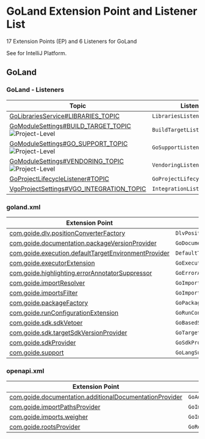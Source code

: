 # GoLand Extension Point and Listener List

<!-- Copyright 2000-2022 JetBrains s.r.o. and contributors. Use of this source code is governed by the Apache 2.0 license. -->

17 Extension Points (EP) and 6 Listeners for GoLand

See [](extension_point_list.md) for IntelliJ Platform.

<include from="snippets.md" element-id="ep_list_legend"/>

## GoLand

### GoLand - Listeners

| Topic | Listener |
|-------|----------|
| [GoLibrariesService#LIBRARIES_TOPIC](https://jb.gg/ipe/listeners?topics=com.goide.project.GoLibrariesService.LibrariesListener)  | `LibrariesListener` |
| [GoModuleSettings#BUILD_TARGET_TOPIC](https://jb.gg/ipe/listeners?topics=com.goide.project.GoModuleSettings.BuildTargetListener)  ![Project-Level][project-level] | `BuildTargetListener` |
| [GoModuleSettings#GO_SUPPORT_TOPIC](https://jb.gg/ipe/listeners?topics=com.goide.project.GoModuleSettings.GoSupportListener)  ![Project-Level][project-level] | `GoSupportListener` |
| [GoModuleSettings#VENDORING_TOPIC](https://jb.gg/ipe/listeners?topics=com.goide.project.GoModuleSettings.VendoringListener)  ![Project-Level][project-level] | `VendoringListener` |
| [GoProjectLifecycleListener#TOPIC](https://jb.gg/ipe/listeners?topics=com.goide.project.GoProjectLifecycleListener)  | `GoProjectLifecycleListener` |
| [VgoProjectSettings#VGO_INTEGRATION_TOPIC](https://jb.gg/ipe/listeners?topics=com.goide.vgo.configuration.VgoProjectSettings.IntegrationListener)  | `IntegrationListener` |

### goland.xml

| Extension Point | Implementation |
|-----------------|----------------|
| [com.goide.dlv.positionConverterFactory](https://jb.gg/ipe?extensions=com.goide.dlv.positionConverterFactory) | `DlvPositionConverterFactory` |
| [com.goide.documentation.packageVersionProvider](https://jb.gg/ipe?extensions=com.goide.documentation.packageVersionProvider) | `GoDocumentationPackageVersionProvider` |
| [com.goide.execution.defaultTargetEnvironmentProvider](https://jb.gg/ipe?extensions=com.goide.execution.defaultTargetEnvironmentProvider) | `DefaultTargetEnvironmentProvider` |
| [com.goide.executorExtension](https://jb.gg/ipe?extensions=com.goide.executorExtension) | `GoExecutorExtension` |
| [com.goide.highlighting.errorAnnotatorSuppressor](https://jb.gg/ipe?extensions=com.goide.highlighting.errorAnnotatorSuppressor) | `GoErrorAnnotatorSuppressor` |
| [com.goide.importResolver](https://jb.gg/ipe?extensions=com.goide.importResolver) | `GoImportResolver` |
| [com.goide.importsFilter](https://jb.gg/ipe?extensions=com.goide.importsFilter) | `GoImportsFilter` |
| [com.goide.packageFactory](https://jb.gg/ipe?extensions=com.goide.packageFactory) | `GoPackageFactory` |
| [com.goide.runConfigurationExtension](https://jb.gg/ipe?extensions=com.goide.runConfigurationExtension) | `GoRunConfigurationExtension` |
| [com.goide.sdk.sdkVetoer](https://jb.gg/ipe?extensions=com.goide.sdk.sdkVetoer) | `GoBasedSdkVetoer` |
| [com.goide.sdk.targetSdkVersionProvider](https://jb.gg/ipe?extensions=com.goide.sdk.targetSdkVersionProvider) | `GoTargetSdkVersionProvider` |
| [com.goide.sdkProvider](https://jb.gg/ipe?extensions=com.goide.sdkProvider) | `GoSdkProvider` |
| [com.goide.support](https://jb.gg/ipe?extensions=com.goide.support) | `GoLangSupport` |

### openapi.xml

| Extension Point | Implementation |
|-----------------|----------------|
| [com.goide.documentation.additionalDocumentationProvider](https://jb.gg/ipe?extensions=com.goide.documentation.additionalDocumentationProvider) | `GoAdditionalDocumentationProvider` |
| [com.goide.importPathsProvider](https://jb.gg/ipe?extensions=com.goide.importPathsProvider) | `GoImportPathsProvider` |
| [com.goide.imports.weigher](https://jb.gg/ipe?extensions=com.goide.imports.weigher) | `GoImportsWeigher` |
| [com.goide.rootsProvider](https://jb.gg/ipe?extensions=com.goide.rootsProvider) | `GoRootsProvider` |

[experimental]: https://img.shields.io/badge/-Experimental_API-red?style=flat-square
[internal]: https://img.shields.io/badge/-Internal_API-darkred?style=flat-square
[project-level]: https://img.shields.io/badge/-Project--Level-blue?style=flat-square
[non-dynamic]: https://img.shields.io/badge/-Non--Dynamic-orange?style=flat-square
[deprecated]: https://img.shields.io/badge/-Deprecated-lightgrey?style=flat-square
